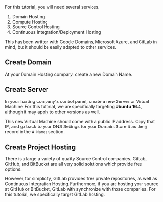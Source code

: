 For this tutorial, you will need several services.

1. Domain Hosting
2. Compute Hosting
3. Source Control Hosting
4. Continuous Integration/Deployment Hosting

This has been written with Google Domains, Microsoft Azure, and GitLab in mind, but it should be easily adapted to other services.

## Create Domain

At your Domain Hosting company, create a new Domain Name.

## Create Server

In your hosting company's control panel, create a new Server or Virtual Machine.  For this tutorial, we are specifically targeting **Ubuntu 16.4**, although it may apply to other versions as well.

This new Virtual Machine should come with a public IP address.  Copy that IP, and go back to your DNS Settings for your Domain.  Store it as the `@` record in the `A Names` section.

## Create Project Hosting

There is a large a variety of quality Source Control companies.  GitLab, GitHub, and BitBucket are all very solid solutions which provide free options.

However, for simplicity, GitLab provides free private repositories, as well as Continuous Integration Hosting.  Furthermore, if you are hosting your source at GitHub or BitBucket, GitLab with synchronize with those companies.  For this tutorial, we specifically target GitLab hosting.

